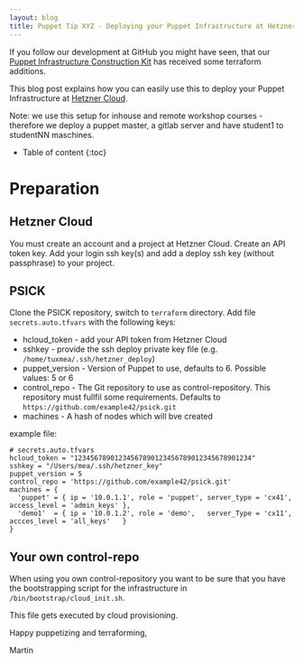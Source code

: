 ```yaml
---
layout: blog
title: Puppet Tip XYZ - Deploying your Puppet Infrastructure at Hetzner Cloud
---
```


If you follow our development at GitHub you might have seen, that our [Puppet Infrastructure Construction Kit](https://github.com/example42/psick) has received some terraform additions.

This blog post explains how you can easily use this to deploy your Puppet Infrastructure at [Hetzner Cloud](https://cloud.hertzner.com).

Note: we use this setup for inhouse and remote workshop courses - therefore we deploy a puppet master, a gitlab server and have student1 to studentNN maschines.

* Table of content
{:toc}

# Preparation

## Hetzner Cloud

You must create an account and a project at Hetzner Cloud.
Create an API token key.
Add your login ssh key(s) and add a deploy ssh key (without passphrase) to your project.

## PSICK

Clone the PSICK repository, switch to `terraform` directory.
Add file `secrets.auto.tfvars` with the following keys:

- hcloud\_token - add your API token from Hetzner Cloud
- sshkey - provide the ssh deploy private key file (e.g. `/home/tuxmea/.ssh/hetzner_deploy`)
- puppet\_version - Version of Puppet to use, defaults to 6. Possible values: 5 or 6
- control\_repo - The Git repository to use as control-repository. This repository must fullfil some requirements. Defaults to `https://github.com/example42/psick.git`
- machines - A hash of nodes which will bve created

example file:

    # secrets.auto.tfvars
    hcloud_token = "12345678901234567890123456789012345678901234"
    sshkey = "/Users/mea/.ssh/hetzner_key"
    puppet_version = 5
    control_repo = 'https://github.com/example42/psick.git'
    machines = {
      'puppet' = { ip = '10.0.1.1', role = 'puppet', server_type = 'cx41', access_level = 'admin_keys' },
      'demo1'  = { ip = '10.0.1.2', role = 'demo',   server_Type = 'cx11', accces_level = 'all_keys'   }
    }

## Your own control-repo

When using you own control-repository you want to be sure that you have the bootstrapping script for the infrastructure in `/bin/bootstrap/cloud_init.sh`.

This file gets executed by cloud provisioning.

Happy puppetizing and terraforming,

Martin

